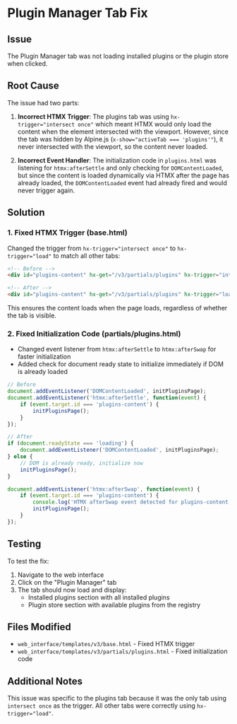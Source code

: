 # Plugin Manager Tab Fix

## Issue
The Plugin Manager tab was not loading installed plugins or the plugin store when clicked.

## Root Cause
The issue had two parts:

1. **Incorrect HTMX Trigger**: The plugins tab was using `hx-trigger="intersect once"` which meant HTMX would only load the content when the element intersected with the viewport. However, since the tab was hidden by Alpine.js (`x-show="activeTab === 'plugins'"`), it never intersected with the viewport, so the content never loaded.

2. **Incorrect Event Handler**: The initialization code in `plugins.html` was listening for `htmx:afterSettle` and only checking for `DOMContentLoaded`, but since the content is loaded dynamically via HTMX after the page has already loaded, the `DOMContentLoaded` event had already fired and would never trigger again.

## Solution

### 1. Fixed HTMX Trigger (base.html)
Changed the trigger from `hx-trigger="intersect once"` to `hx-trigger="load"` to match all other tabs:

```html
<!-- Before -->
<div id="plugins-content" hx-get="/v3/partials/plugins" hx-trigger="intersect once" hx-swap="innerHTML">

<!-- After -->
<div id="plugins-content" hx-get="/v3/partials/plugins" hx-trigger="load" hx-swap="innerHTML">
```

This ensures the content loads when the page loads, regardless of whether the tab is visible.

### 2. Fixed Initialization Code (partials/plugins.html)
- Changed event listener from `htmx:afterSettle` to `htmx:afterSwap` for faster initialization
- Added check for document ready state to initialize immediately if DOM is already loaded

```javascript
// Before
document.addEventListener('DOMContentLoaded', initPluginsPage);
document.addEventListener('htmx:afterSettle', function(event) {
    if (event.target.id === 'plugins-content') {
        initPluginsPage();
    }
});

// After
if (document.readyState === 'loading') {
    document.addEventListener('DOMContentLoaded', initPluginsPage);
} else {
    // DOM is already ready, initialize now
    initPluginsPage();
}

document.addEventListener('htmx:afterSwap', function(event) {
    if (event.target.id === 'plugins-content') {
        console.log('HTMX afterSwap event detected for plugins-content, initializing...');
        initPluginsPage();
    }
});
```

## Testing
To test the fix:
1. Navigate to the web interface
2. Click on the "Plugin Manager" tab
3. The tab should now load and display:
   - Installed plugins section with all installed plugins
   - Plugin store section with available plugins from the registry

## Files Modified
- `web_interface/templates/v3/base.html` - Fixed HTMX trigger
- `web_interface/templates/v3/partials/plugins.html` - Fixed initialization code

## Additional Notes
This issue was specific to the plugins tab because it was the only tab using `intersect once` as the trigger. All other tabs were correctly using `hx-trigger="load"`.


